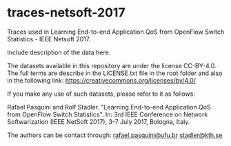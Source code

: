 # traces-netsoft-2017
Traces used in Learning End-to-end Application QoS from OpenFlow Switch Statistics - IEEE Netsoft 2017.

Include description of the data here.

The datasets available in this repository are under the license CC-BY-4.0.
The full terms are describe in the LICENSE.txt file in the root folder and also in the following link:
https://creativecommons.org/licenses/by/4.0/

If you make any use of such datasets, please refer to it as follows:

Rafael Pasquini and Rolf Stadler. "Learning End-to-end Application QoS from OpenFlow Switch Statistics". 
In: 3rd IEEE Conference on Network Softwarization (IEEE NetSoft 2017), 3-7 July 2017, Bologna, Italy.

The authors can be contact through:
rafael.pasquini@ufu.br
stadler@kth.se
